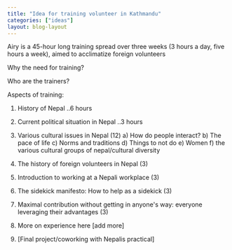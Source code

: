 ```yaml
---
title: "Idea for training volunteer in Kathmandu"
categories: ["ideas"]
layout: blog-layout
---
```



Airy is a 45-hour long training spread over three weeks (3 hours a day, five hours a week), aimed to acclimatize foreign volunteers 


Why the need for training?



Who are the trainers?


Aspects of training:

1) History of Nepal
  ..6 hours
2) Current political situation in Nepal
  ..3 hours

3) Various cultural issues in Nepal (12)
    a) How do people interact?
    b) The pace of life
    c) Norms and traditions
    d) Things to not do
    e) Women
    f) the various cultural groups of nepal/cultural diversity

4) The history of foreign volunteers in Nepal (3)

5) Introduction to working at a Nepali workplace (3)

6) The sidekick manifesto: How to help as a sidekick (3)

7) Maximal contribution without getting in anyone's way: everyone leveraging their advantages (3)

8) More on experience here [add more]

9) [Final project/coworking with Nepalis practical]
